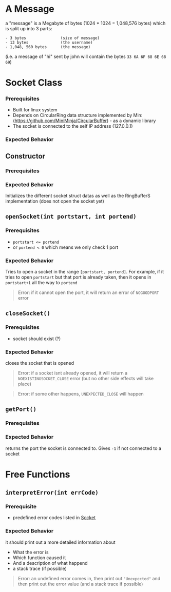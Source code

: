 # A Message

a "message" is a Megabyte of bytes (1024 * 1024 = 
1,048,576 bytes) which is split up into 3 parts:
```
- 3 bytes               (size of message)
- 13 bytes              (the username)
- 1,048, 560 bytes      (the message)
```
(i.e. a message of "hi" sent by john will contain the bytes
`33 6A 6F 68 6E 68 69`)

# Socket Class

### Prerequisites

- Built for linux system
- Depends on CircularRing data structure implemented by Min:
    (https://github.com/MiniMinja/CircularBuffer) - as a 
    dynamic library
- The socket is connected to the self IP address (127.0.0.1)

### Expected Behavior


## Constructor

### Prerequisites

### Expected Behavior

Initializes the different socket struct datas as well as the RingBufferS implementation (does not open the socket yet)


## `openSocket(int portstart, int portend)`

### Prerequisites

- `portstart <= portend`
- or `portend < 0` which means we only check 1 port

### Expected Behavior

Tries to open a socket in the range `[portstart, portend]`. 
For example, if it tries to open `portstart` but that port 
is already taken, then it opens in `portstart+1` all 
the way to `portend`

> Error: if it cannot open the port, it will return an error
of `NOGOODPORT` error


## `closeSocket()`

### Prerequisites

- socket should exist (?)

### Expected Behavior

closes the socket that is opened

> Error: if a socket isnt already opened, it will return
a `NOEXISTINGSOCKET_CLOSE` error (but no other side effects will
take place)

> Error: if some other happens, `UNEXPECTED_CLOSE` will
happen

## `getPort()`

### Prerequisites

### Expected Behavior

returns the port the socket is connected to. Gives `-1` if not
connected to a socket

# Free Functions

## `interpretError(int errCode)`

### Prerequisite

- predefined error codes listed in [Socket](#socket-class)

### Expected Behavior

it should print out a more detailed information about 
- What the error is
- Which function caused it
- And a description of what happend
- a stack trace (if possible)

> Error: an undefined error comes in, then print out `"Unexpected"`
and then print out the error value (and a stack trace if possible)
